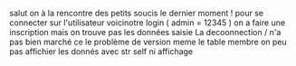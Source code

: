 salut 
on à la rencontre des petits soucis le dernier moment ! 
pour se connecter sur l'utilisateur voicinotre login ( admin = 12345 )
on a faire une inscription mais on trouve pas les données saisie La decoonnection / n'a pas bien marché
ce le problème de version meme le table membre on peu pas affichier les donnés avec str self ni affichage
